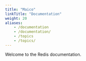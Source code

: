 ```yaml
---
title: "Maico"
linkTitle: "Documentation"
weight: 20
aliases:
    - /documentation
    - /documentation/
    - /topics
    - /topics/
---
```


Welcome to the Redis documentation.
